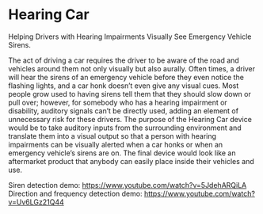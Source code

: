 # Hearing Car
Helping Drivers with Hearing Impairments Visually See Emergency Vehicle Sirens.

The act of driving a car requires the driver to be aware of the road and vehicles around them not only visually but also aurally. Often times, a driver will hear the sirens of an emergency vehicle before they even notice the flashing lights, and a car honk doesn’t even give any visual cues. Most people grow used to having sirens tell them that they should slow down or pull over; however, for somebody who has a hearing impairment or disability, auditory signals can’t be directly used, adding an element of unnecessary risk for these drivers. The purpose of the Hearing Car device would be to take auditory inputs from the surrounding environment and translate them into a visual output so that a person with hearing impairments can be visually alerted when a car honks or when an emergency vehicle’s sirens are on. The final device would look like an aftermarket product that anybody can easily place inside their vehicles and use. 

Siren detection demo: https://www.youtube.com/watch?v=5JdehARQiLA
Direction and frequency detection demo: https://www.youtube.com/watch?v=Uv6LGz21Q44
